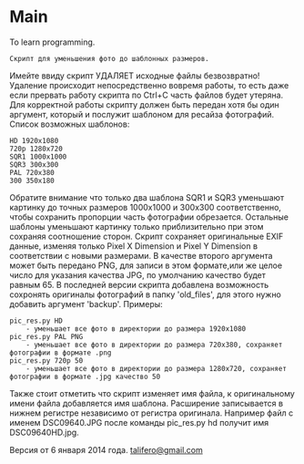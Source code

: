 Main
====

To learn programming.


	Скрипт для уменьшения фото до шаблонных размеров.
 Имейте ввиду скрипт УДАЛЯЕТ исходные файлы безвозвратно! Удаление происходит непосредственно вовремя работы, то есть даже если прервать работу скрипта по Ctrl+C часть файлов будет утеряна.
 Для корректной работы скрипту должен быть передан хотя бы один аргумент, который и послужит шаблоном для ресайза фотографий. Список возможных шаблонов:

	HD 1920x1080
	720p 1280x720
	SQR1 1000x1000
	SQR3 300x300
	PAL 720x380
	300 350x180

 Обратите внимание что только два шаблона SQR1 и SQR3 уменьшают картинку до точных размеров 1000х1000 и 300х300 соответственно, чтобы сохранить пропорции часть фотографии обрезается. Остальные шаблоны уменьшают картинку только приблизительно при этом сохраняя соотношение сторон.
 Скрипт сохраняет оригинальные EXIF данные, изменяя только Pixel X Dimension и Pixel Y Dimension в соответствии с новыми размерами.
 В качестве второго аргумента может быть передано PNG, для записи в этом формате,или же целое число для указания качества JPG, по умолчанию качество будет равным 65.
 В последней версии скрипта добавлена возможность сохронять оригиналы фотографий в папку 'old_files', для этого нужно добавить аргумент 'backup'. 
 Примеры: 

	pic_res.py HD 
		- уменьшает все фото в директории до размера 1920x1080 
	pic_res.py PAL PNG
		- уменьшает все фото в директории до размера 720х380, сохраняет фотографии в формате .png
	pic_res.py 720p 50
		- уменьшает все фото в директории до размера 1280х720, сохраняет фотографии в формате .jpg качество 50

 Также стоит отметить что скрипт изменяет имя файла, к оригинальному имени файла добавляется имя шаблона. Расширение записывается в нижнем регистре независимо от регистра оригинала. Например файл с именем DSC09640.JPG после команды pic_res.py hd получит имя DSC09640HD.jpg.


 Версия от 6 января 2014 года.
 talifero@gmail.com

